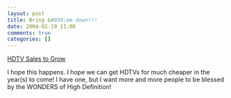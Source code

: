 ```yaml
---
layout: post
title: Bring &#039;em down!!!
date: 2004-02-19 11:08
comments: true
categories: []
---
```

<a href="http://www.digitimes.com/NewsShow/Article4.asp?datePublish=2004/02/19&pages=A8&seq=53">HDTV Sales to Grow</a>

I hope this happens. I hope we can get HDTVs for much cheaper in the year(s) to come! I have one, but I want more and more people to be blessed by the WONDERS of High Definition!
